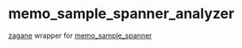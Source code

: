 # memo_sample_spanner_analyzer

[zagane](https://github.com/gcpug/zagane) wrapper for [memo_sample_spanner](https://github.com/muroon/memo_sample_spanner)

